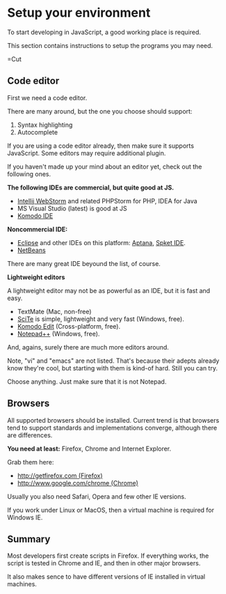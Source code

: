 
# Setup your environment 

To start developing in JavaScript, a good working place is required.

This section contains instructions to setup the programs you may need.

=Cut


## Code editor   

First we need a code editor.

There are many around, but the one you choose should support:
<ol>
<li>Syntax highlighting</li>
<li>Autocomplete</li>
</ol>

If you are using a code editor already, then make sure it supports JavaScript. Some editors may require additional plugin.

If you haven't made up your mind about an editor yet, check out the following ones.

<b>The following IDEs are commercial, but quite good at JS.</b>

<ul>
<li><a href="http://www.jetbrains.com/webstorm/">Intellij WebStorm</a> and related PHPStorm for PHP, IDEA for Java</li>
<li>MS Visual Studio (latest) is good at JS</li>
<li><a href="http://www.activestate.com/komodo-ide">Komodo IDE</a></li>
</ul>

<b>Noncommercial IDE:</b>

<ul>
<li><a href="http://www.eclipse.org/">Eclipse</a> and other IDEs on this platform: <a href="http://aptana.com">Aptana</a>, <a href="http://spket.com/">Spket IDE</a>.</li>
<li><a href="http://netbeans.org/">NetBeans</a></li>
</ul>

There are many great IDE beyound the list, of course.

<b>Lightweight editors</b>

A lightweight editor may not be as powerful as an IDE, but it is fast and easy.

<ul>
<li>TextMate (Mac, non-free)</li>
<li><a href="http://www.scintilla.org/">SciTe</a> is simple, lightweight and very fast (Windows, free).</li>
<li><a href="http://www.activestate.com/komodo-edit">Komodo Edit</a> (Cross-platform, free).</li>
<li><a href="http://sourceforge.net/projects/notepad-plus/">Notepad++</a> (Windows, free).</li>
</ul>

And, agains, surely there are much more editors around.

Note, "vi" and "emacs" are not listed. That's because their adepts already know they're cool, but starting with them is kind-of hard. Still you can try.

Choose anything. Just make sure that it is not Notepad.


## Browsers   

All supported browsers should be installed. Current trend is that browsers tend to support standards and implementations converge, although there are differences.

<b>You need at least:</b> Firefox, Chrome and Internet Explorer. 

Grab them here:
<ul>
<li><a href="http://getfirefox.com">http://getfirefox.com (Firefox)</a></li>
<li><a href="http://www.google.com/chrome">http://www.google.com/chrome (Chrome)</a></li>
</ul>

Usually you also need Safari, Opera and few other IE versions.

If you work under Linux or MacOS, then a virtual machine is required for Windows IE.



## Summary   

Most developers first create scripts in Firefox. If everything works, the script is tested in Chrome and IE, and then in other major browsers.

It also makes sence to have different versions of IE installed in virtual machines.

